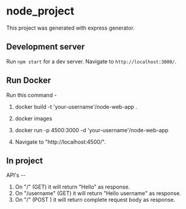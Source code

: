 # node_project

This project was generated with express generator.

## Development server

Run `npm start` for a dev server. Navigate to `http://localhost:3000/`.

## Run Docker

Run this command - 

 <!-- Run this command to build the Docker image. The -t flag lets you tag your image so it's easier to find later using the docker images command:    -->
1. docker build -t 'your-username'/node-web-app .

<!-- Your image will now be listed by Docker: -->
2. docker images

<!-- Running your image with -d runs the container in detached mode, leaving the container running in the background. The -p flag redirects a public port to a private port inside the container. Run the image you previously built: -->

3. docker run -p 4500:3000 -d 'your-username'/node-web-app

4. Navigate to "http://localhost:4500/".

## In project

API's -- 

1. On "/" (GET)  it will return "Hello" as response. 
2. On "/username" (GET) it will return "Hello username" as response. 
3. On "/"  (POST ) it will return complete request body as response.